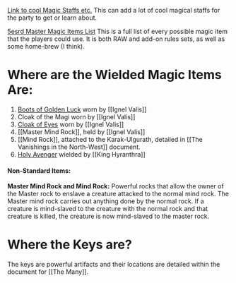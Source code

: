 [Link to cool Magic Staffs etc.](https://www.5esrd.com/gamemastering/magic-items/rods-staves-wands/) This can add a lot of cool magical staffs for the party to get or learn about. 

[5esrd Master Magic Items List](https://www.5esrd.com/database/magicitem/) This is a full list of every possible magic item that the players could use. It is both RAW and add-on rules sets, as well as some home-brew (I think).

# Where are the Wielded Magic Items Are:
1. [Boots of Golden Luck](https://www.5esrd.com/database/magicitem/boots-of-golden-luck/) worn by [[Ignel Valis]]
2. Cloak of the Magi worn by [[Ignel Valis]]
3. [Cloak of Eyes](https://www.5esrd.com/database/magicitem/cloak-of-eyes/) worn by [[Ignel Valis]]
4. [[Master Mind Rock]], held by [[Ignel Valis]]
5. [[Mind Rock]], attached to the Karak-Ulgurath, detailed in [[The Vanishings in the North-West]] document.
6. [Holy Avenger](https://roll20.net/compendium/dnd5e/Holy%20Avenger#content) wielded by [[King Hyranthra]]

#### Non-Standard Items:

**Master Mind Rock and Mind Rock:**
Powerful rocks that allow the owner of the Master rock to enslave a creature attacked to the normal mind rock. The Master mind rock carries out anything done by the normal rock. If a creature is mind-slaved to the creature with the normal rock and that creature is killed, the creature is now mind-slaved to the master rock.

# Where the Keys are?
The keys are powerful artifacts and their locations are detailed within the document for [[The Many]]. 